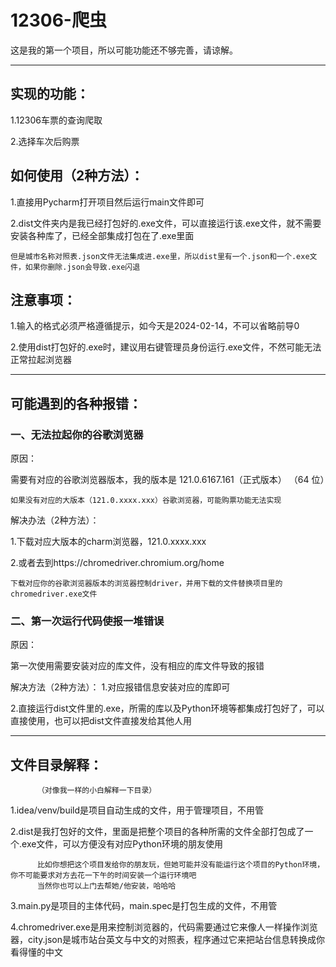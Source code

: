 # 12306-爬虫
这是我的第一个项目，所以可能功能还不够完善，请谅解。
***
## 实现的功能：

1.12306车票的查询爬取

2.选择车次后购票

## 如何使用（2种方法）：

1.直接用Pycharm打开项目然后运行main文件即可

2.dist文件夹内是我已经打包好的.exe文件，可以直接运行该.exe文件，就不需要安装各种库了，已经全部集成打包在了.exe里面
          
    但是城市名称对照表.json文件无法集成进.exe里，所以dist里有一个.json和一个.exe文件，如果你删除.json会导致.exe闪退
    

## 注意事项：

1.输入的格式必须严格遵循提示，如今天是2024-02-14，不可以省略前导0

2.使用dist打包好的.exe时，建议用右键管理员身份运行.exe文件，不然可能无法正常拉起浏览器


***
## 可能遇到的各种报错：

### 一、无法拉起你的谷歌浏览器

原因：

需要有对应的谷歌浏览器版本，我的版本是 121.0.6167.161（正式版本） （64 位）

    如果没有对应的大版本（121.0.xxxx.xxx）谷歌浏览器，可能购票功能无法实现

解决办法（2种方法）：

  1.下载对应大版本的charm浏览器，121.0.xxxx.xxx
  
  2.或者去到https://chromedriver.chromium.org/home
  
    下载对应你的谷歌浏览器版本的浏览器控制driver，并用下载的文件替换项目里的chromedriver.exe文件

### 二、第一次运行代码使报一堆错误

原因：

第一次使用需要安装对应的库文件，没有相应的库文件导致的报错

解决方法（2种方法）：
1.对应报错信息安装对应的库即可

2.直接运行dist文件里的.exe，所需的库以及Python环境等都集成打包好了，可以直接使用，也可以把dist文件直接发给其他人用

***
## 文件目录解释：
          （对像我一样的小白解释一下目录）

1.idea/venv/build是项目自动生成的文件，用于管理项目，不用管

2.dist是我打包好的文件，里面是把整个项目的各种所需的文件全部打包成了一个.exe文件，可以方便没有对应Python环境的朋友使用

          比如你想把这个项目发给你的朋友玩，但她可能并没有能运行这个项目的Python环境，你不可能要求对方去花一下午的时间安装一个运行环境吧
          当然你也可以上门去帮她/他安装，哈哈哈
3.main.py是项目的主体代码，main.spec是打包生成的文件，不用管

4.chromedriver.exe是用来控制浏览器的，代码需要通过它来像人一样操作浏览器，city.json是城市站台英文与中文的对照表，程序通过它来把站台信息转换成你看得懂的中文
